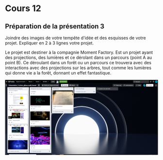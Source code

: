 # Cours 12
## Préparation de la présentation 3 
Joindre des images de votre tempête d'idée et des esquisses de votre projet. Expliquer en 2 à 3 lignes votre projet.

Le projet est destiner à la compagnie Moment Factory. Est un projet ayant des projections, des lumières et ce dérolant dans un parcours (point A au point B). Ce déroulant dans un forêt ou un  parcours ce trouvera avec des interactions avec des projections sur les arbres, tout comme les lumières qui donne vie a la forêt, donnant un effet fantastique.

![cap1.PNG](Images/cap1.PNG)
